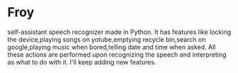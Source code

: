 # Froy
self-assistant speech recognizer made in Python.
It has features like locking the device,playing songs on yotube,emptying recycle bin,search on google,playing music when bored,telling date and time when asked.
All these actions are performed upon recognizing the speech and interpreting as what to do with it.
I'll keep adding new features.
